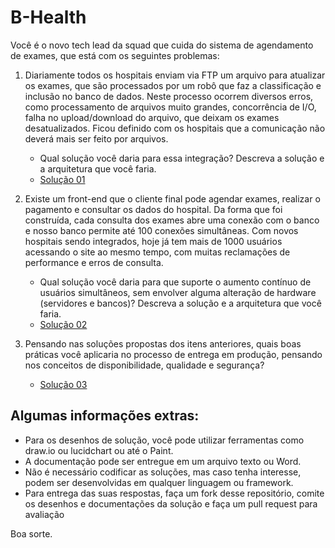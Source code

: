 # B-Health
Você é o novo tech lead da squad que cuida do sistema de agendamento de exames, que está com os seguintes problemas:

1) Diariamente todos os hospitais enviam via FTP um arquivo para atualizar os exames, que são processados por um robô que faz a classificação e inclusão no banco de dados. Neste processo ocorrem diversos erros, como processamento de arquivos muito grandes, concorrência de I/O, falha no upload/download do arquivo, que deixam os exames desatualizados. Ficou definido com os hospitais que a comunicação não deverá mais ser feito por arquivos.
   - Qual solução você daria para essa integração? Descreva a solução e a arquitetura que você faria.
   * [Solução 01](./Solucao01/Solucao01.md "Solução 01")

2) Existe um front-end que o cliente final pode agendar exames, realizar o pagamento e consultar os dados do hospital. Da forma que foi construída, cada consulta dos exames abre uma conexão com o banco e nosso banco permite até 100 conexões simultâneas. Com novos hospitais sendo integrados, hoje já tem mais de 1000 usuários acessando o site ao mesmo tempo, com muitas reclamações de performance e erros de consulta. 
   - Qual solução você daria para que suporte o aumento contínuo de usuários simultâneos, sem envolver alguma alteração de hardware (servidores e bancos)? Descreva a solução e a arquitetura que você faria.
   * [Solução 02](./Solucao02/Solucao02.md "Solução 02")

3) Pensando nas soluções propostas dos itens anteriores, quais boas práticas você aplicaria no processo de entrega em produção, pensando nos conceitos de disponibilidade, qualidade e segurança?
   * [Solução 03](./Solucao03/Solucao03.md "Solução 03")

## Algumas informações extras:

- Para os desenhos de solução, você pode utilizar ferramentas como draw.io ou lucidchart ou até o Paint.
- A documentação pode ser entregue em um arquivo texto ou Word.
- Não é necessário codificar as soluções, mas caso tenha interesse, podem ser desenvolvidas em qualquer linguagem ou framework.
- Para entrega das suas respostas, faça um fork desse repositório, comite os desenhos e documentações da solução e faça um pull request para avaliação

Boa sorte.